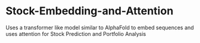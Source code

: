 # Stock-Embedding-and-Attention
Uses a transformer like model similar to AlphaFold to embed sequences and uses attention for Stock Prediction and Portfolio Analysis
